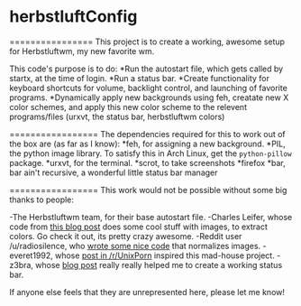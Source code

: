 # herbstluftConfig
================
This project is to create a working, awesome setup for Herbstluftwm, my new favorite wm.

This code's purpose is to do:
  *Run the autostart file, which gets called by startx, at the time of login.
  *Run a status bar.
  *Create functionality for keyboard shortcuts for volume, backlight control, and launching of favorite programs.
  *Dynamically apply new backgrounds using feh, creatate new X color schemes, and apply this new color scheme to
   the relevent programs/files (urxvt, the status bar, herbstluftwm colors)
  
=================
The dependencies required for this to work out of the box are (as far as I know):
 *feh, for assigning a new background.
 *PIL, the python image library. To satisfy this in Arch Linux, get the `python-pillow` package. 
 *urxvt, for the terminal.
 *scrot, to take screenshots
 *firefox
 *bar, bar ain't recursive, a wonderful little status bar manager

=================
This work would not be possible without some big thanks to people:

  -The Herbstluftwm team, for their base autostart file.
  -Charles Leifer, whose code from [this blog post](http://charlesleifer.com/blog/using-python-and-k-means-to-find-the-dominant-colors-in-images/) does some cool stuff with images, to extract colors. Go check it out, its pretty crazy awesome.
  -Reddit user /u/radiosilence, who [wrote some nice code](https://gist.github.com/radiosilence/3946121) that normalizes images.
  -everet1992, whose [post in /r/UnixPorn](http://www.reddit.com/r/unixporn/comments/1os54a/archherbstluftwm_i_have_a_script_that_can/) inspired this mad-house project.
  -z3bra, whose [blog post](http://blog.z3bra.org/2014/04/meeting-at-the-bar.html) really really helped me to create a working status bar.
  
If anyone else feels that they are unrepresented here, please let me know!
